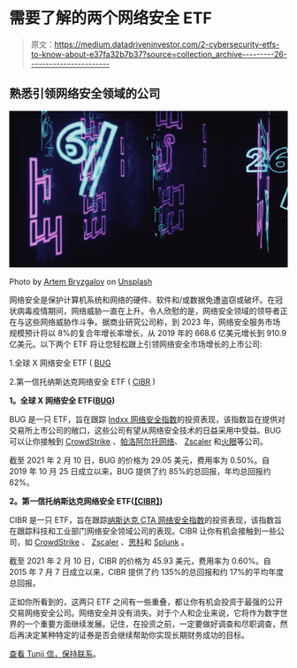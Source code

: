 # 需要了解的两个网络安全 ETF

> 原文：<https://medium.datadriveninvestor.com/2-cybersecurity-etfs-to-know-about-e37fa32b7b37?source=collection_archive---------26----------------------->

## 熟悉引领网络安全领域的公司

![](img/7d1b2e2134977fa45e5c6f3e43b462b7.png)

Photo by [Artem Bryzgalov](https://unsplash.com/@abrizgalov?utm_source=medium&utm_medium=referral) on [Unsplash](https://unsplash.com?utm_source=medium&utm_medium=referral)

网络安全是保护计算机系统和网络的硬件、软件和/或数据免遭盗窃或破坏。在冠状病毒疫情期间，网络威胁一直在上升。令人欣慰的是，网络安全领域的领导者正在与这些网络威胁作斗争。据商业研究公司称，到 2023 年，网络安全服务市场规模预计将以 8%的复合年增长率增长，从 2019 年的 668.6 亿美元增长到 910.9 亿美元。以下两个 ETF 将让您轻松跟上引领网络安全市场增长的上市公司:

1.全球 X 网络安全 ETF ( [BUG](https://finance.yahoo.com/quote/BUG?p=BUG&.tsrc=fin-srch)

2.第一信托纳斯达克网络安全 ETF ( [CIBR](https://finance.yahoo.com/quote/CIBR?p=CIBR&.tsrc=fin-srch) )

**1。全球 X 网络安全 ETF(**[**BUG**](https://finance.yahoo.com/quote/BUG?p=BUG&.tsrc=fin-srch)**)**

BUG 是一只 ETF，旨在跟踪 [Indxx 网络安全指数](https://www.indxx.com/indxx-cybersecurity-index-ntr)的投资表现，该指数旨在提供对交易所上市公司的敞口，这些公司有望从网络安全技术的日益采用中受益。BUG 可以让你接触到 [CrowdStrike](https://finance.yahoo.com/quote/CRWD?p=CRWD) 、[帕洛阿尔托网络](https://finance.yahoo.com/quote/PANW?p=PANW)、 [Zscaler](https://finance.yahoo.com/quote/ZS?p=ZS) 和[火眼](https://finance.yahoo.com/quote/FEYE?p=FEYE)等公司。

截至 2021 年 2 月 10 日，BUG 的价格为 29.05 美元，费用率为 0.50%。自 2019 年 10 月 25 日成立以来，BUG 提供了约 85%的总回报，年均总回报约 62%。

**2。第一信托纳斯达克网络安全 ETF(**[**【CIBR】**](https://finance.yahoo.com/quote/CIBR?p=CIBR&.tsrc=fin-srch)**)**

CIBR 是一只 ETF，旨在跟踪[纳斯达克 CTA 网络安全指数](https://indexes.nasdaqomx.com/Index/Overview/NQCYBR)的投资表现，该指数旨在跟踪科技和工业部门网络安全领域公司的表现。CIBR 让你有机会接触到一些公司，如 [CrowdStrike](https://finance.yahoo.com/quote/CRWD?p=CRWD) 、 [Zscaler](https://finance.yahoo.com/quote/ZS?p=ZS) 、[思科](https://finance.yahoo.com/quote/CSCO?p=CSCO)和 [Splunk](https://finance.yahoo.com/quote/SPLK?p=SPLK) 。

截至 2021 年 2 月 10 日，CIBR 的价格为 45.93 美元，费用率为 0.60%。自 2015 年 7 月 7 日成立以来，CIBR 提供了约 135%的总回报和约 17%的平均年度总回报。

正如你所看到的，这两只 ETF 之间有一些重叠，都让你有机会投资于最强的公开交易网络安全公司。网络安全并没有消失。对于个人和企业来说，它将作为数字世界的一个重要方面继续发展。记住，在投资之前，一定要做好调查和尽职调查，然后再决定某种特定的证券是否会继续帮助你实现长期财务成功的目标。

[查看 Tunji 信，保持联系](https://tunji.substack.com/)。